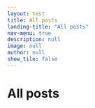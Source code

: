```yaml
---
layout: test
title: All posts
landing-title: "All posts"
nav-menu: true
description: null
image: null
author: null
show_tile: false
---
```


<h1>All posts</h1>

